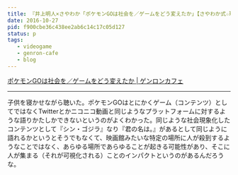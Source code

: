 ```yaml
---
title: 『井上明人×さやわか「ポケモンGOは社会を／ゲームをどう変えたか」【さやわか式☆現代文化論 #28】』を観た
date: 2016-10-27
pid: f900cbe36c438ee2ab6c14c17c05d127
status: p
tags:
   - videogame
   - genron-cafe
   - blog
---
```


[ポケモンGOは社会を／ゲームをどう変えたか | ゲンロンカフェ][1]

---- 

子供を寝かせながら聴いた。ポケモンGOはとにかくゲーム（コンテンツ）としてではなくTwitterとかニコニコ動画と同じようなプラットフォームに対するような語りかたしかできないというのがよくわかった。同じような社会現象化したコンテンツとして『シン・ゴジラ』なり『君の名は。』があるとして同じように語れるかというとそうでもなくて、映画館みたいな特定の場所に人が殺到するようなことではなく、あらゆる場所であらゆることが起きる可能性があり、そこに人が集まる（それが可視化される）ことのインパクトというのがあるんだろうな。

[1]:	http://genron-cafe.jp/event/20161027/